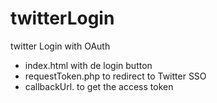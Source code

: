twitterLogin
============

twitter Login with OAuth

* index.html with de login button
* requestToken.php to redirect to Twitter SSO
* callbackUrl. to get the access token
